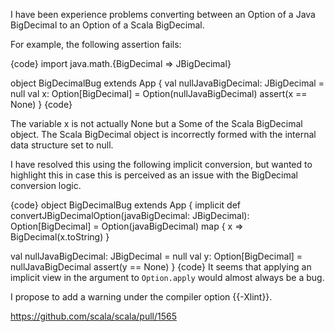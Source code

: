 I have been experience problems converting between an Option of a Java BigDecimal to an Option of a Scala BigDecimal.

For example, the following assertion fails:

{code}
import java.math.{BigDecimal => JBigDecimal}

object BigDecimalBug extends App {
  val nullJavaBigDecimal: JBigDecimal = null
  val x: Option[BigDecimal] = Option(nullJavaBigDecimal)
  assert(x == None)
}
{code}

The variable x is not actually None but a Some of the Scala BigDecimal object. The Scala BigDecimal object is incorrectly formed with the internal data structure set to null.

I have resolved this using the following implicit conversion, but wanted to highlight this in case this is perceived as an issue with the BigDecimal conversion logic.

{code}
object BigDecimalBug extends App {
  implicit def convertJBigDecimalOption(javaBigDecimal: JBigDecimal): Option[BigDecimal] = 
    Option(javaBigDecimal) map { x => BigDecimal(x.toString) }

  val nullJavaBigDecimal: JBigDecimal = null
  val y: Option[BigDecimal] = nullJavaBigDecimal
  assert(y == None)
}
{code}
It seems that applying an implicit view in the argument to `Option.apply` would almost always be a bug.

I propose to add a warning under the compiler option {{-Xlint}}.

https://github.com/scala/scala/pull/1565
